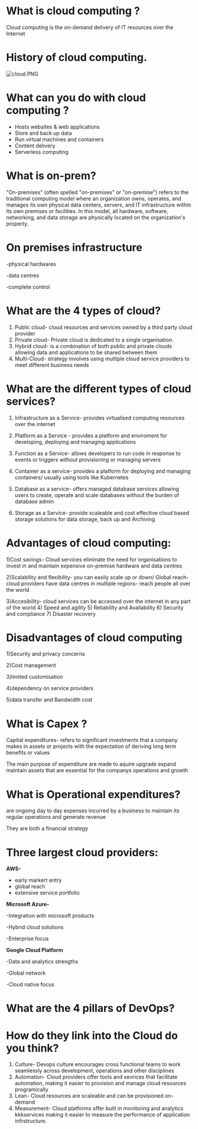 # What is cloud computing ?
Cloud computing is the on-demand delivery of IT resources over the Internet 

# History of cloud computing.
![cloud.PNG](..%2F..%2F..%2F..%2FDownloads%2Fcloud.PNG)

# What can you do with cloud computing ?

- Hosts websites & web applications
- Store and back up data 
- Run virtual machines and containers 
- Content delivery 
- Serverless computing 

# What is on-prem?

"On-premises" (often spelled "on-premises" or "on-premise") refers to the traditional 
computing model where an organization owns, operates, and manages its own physical data centers, servers, and IT infrastructure within its own premises or facilities. In this model, all hardware, software, networking, 
and data storage are physically located on the organization's property.

# On premises infrastructure 

-physical hardwares

-data centres 

-complete control 

# What are the 4 types of cloud?

1) Public cloud- cloud resources and services owned by 
a third party cloud provider
2) Private cloud- Private cloud is dedicated to a single organisation.
3) Hybrid cloud- is a combination of both public and private clouds
allowing data and applications to be shared between them 
4) Multi-Cloud- strategy involves using multiple cloud service providers to meet different business needs 

# What are the different types of cloud services?

1) Infrastructure as a Service- provides virtualised computing resources over the internet 

2) Platform as a Service - provides a platform and enviroment for developing, deploying and managing applications 

3) Function as a Service- allows developers to run code in response to events or triggers without provisioning or managing servers

4) Container as a service- provides a platform for deploying and managing containers/ usually using tools like Kubernetes

5) Database as a service- offers managed database services allowing users to create, operate and scale databases without the burden of database admin 

6) Storage as a Service- provide scaleable and cost effective cloud based storage solutions for data storage, back up and Archiving 

# Advantages of cloud computing:

1)Cost savings- Cloud services eliminate the need for organisations to invest in and maintain expensive on-premise hardware and data centres 

2)Scalability and flexibility- you can easily scale up or down/ Global reach- cloud providers have data centres in multiple regions- reach people all over the world 

3)Accesibility- cloud services can be accessed over the internet in any part of the world 
4) Speed and agility 
5) Reliability and Availability 
6) Security and compliance 
7) Disaster recovery


# Disadvantages of cloud computing

1)Security and privacy concerns 

2)Cost management 

3)limited customisation

4)dependency on service providers 

5)data transfer and Bandwidth cost 

# What is Capex ?

Capital expenditures- refers to significant investments 
that a company makes in assets or projects with the expectation of deriving
long term benefits or values 

The main purpose of expenditure are made to aquire upgrade expand maintain assets that are essential 
for the companys operations and growth


# What is Operational expenditures?

are ongoing day to day expenses incurred by a business to maintain its regular operations and generate revenue 

They are both a financial strategy 


# Three largest cloud providers:

**AWS-**
- early markert entry 
- global reach 
- extensive service portfolio 

**Microsoft Azure-**

-Integration with microsoft products 

-Hybrid cloud solutions 

-Enterprise focus 

**Google Cloud Platform**

-Data and analytics strengths 

-Global network 

-Cloud native focus 

# What are the 4 pillars of DevOps?

# How do they link into the Cloud do you think?

1) Culture- Devops culture encourages cross functional teams to work seamlessly across development, operations
and other disciplines 
2) Automation- Cloud providers offer tools and sevrices that facilitate automation, making it easier 
to provision and manage cloud resources programically 
3) Lean- Cloud resources are scaleable and can be provisioned on-demand 
4) Measurement- Cloud platforms offer built in monitoring and analytics    kkkservices making it easier to measure the performance of application infrstructure.




